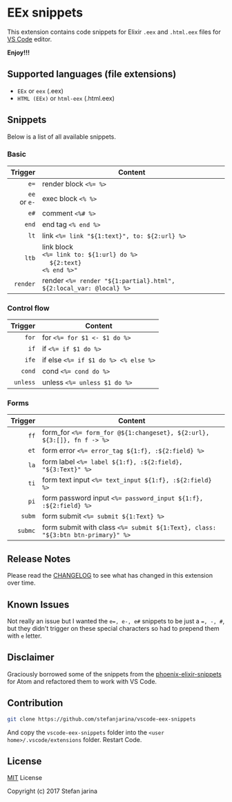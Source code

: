 # EEx snippets

This extension contains code snippets for Elixir `.eex` and `.html.eex` files for [VS Code](https://code.visualstudio.com/) editor.

**Enjoy!!!**

## Supported languages (file extensions)

- `EEx` or `eex` (.eex)
- `HTML (EEx)` or `html-eex` (.html.eex)

## Snippets

Below is a list of all available snippets.

### Basic

|            Trigger | Content                                                                                             |
| -----------------: | --------------------------------------------------------------------------------------------------- |
|               `e=` | render block `<%= %>`                                                                               |
| `ee` <br/> or `e-` | exec block `<% %>`                                                                                  |
|               `e#` | comment `<%# %>`                                                                                    |
|              `end` | end tag `<% end %>`                                                                                 |
|               `lt` | link `<%= link "${1:text}", to: ${2:url} %>`                                                        |
|              `ltb` | link block <br>`<%= link to: ${1:url} do %>`<br>&nbsp;&nbsp;&nbsp;&nbsp;`${2:text}`<br>`<% end %>"` |
|           `render` | render `<%= render "${1:partial}.html", ${2:local_var: @local} %>`                                  |

### Control flow

|  Trigger | Content                              |
| -------: | ------------------------------------ |
|    `for` | for `<%= for $1 <- $1 do %>`         |
|     `if` | if `<%= if $1 do %>`                 |
|    `ife` | if else `<%= if $1 do %> <% else %>` |
|   `cond` | cond `<%= cond do %>`                |
| `unless` | unless `<%= unless $1 do %>`         |

### Forms

| Trigger | Content                                                                         |
| ------: | ------------------------------------------------------------------------------- |
|    `ff` | form_for `<%= form_for @${1:changeset}, ${2:url}, ${3:[]}, fn f -> %>`          |
|    `et` | form error `<%= error_tag ${1:f}, :${2:field} %>`                               |
|    `la` | form label `<%= label ${1:f}, :${2:field}, "${3:Text}" %>`                      |
|    `ti` | form text input `<%= text_input ${1:f}, :${2:field} %>`                         |
|    `pi` | form password input `<%= password_input ${1:f}, :${2:field} %>`                 |
|  `subm` | form submit `<%= submit ${1:Text} %>`                                           |
| `submc` | form submit with class `<%= submit ${1:Text}, class: "${3:btn btn-primary}" %>` |

## Release Notes

Please read the [CHANGELOG](CHANGELOG.md) to see what has changed in this extension over time.

## Known Issues

Not really an issue but I wanted the `e=, e-, e#` snippets to be just a `=, -, #`, but they didn't trigger on these special characters so had to prepend them with `e` letter.

## Disclaimer

Graciously borrowed some of the snippets from the [phoenix-elixir-snippets](https://atom.io/packages/phoenix-elixir-snippets) for Atom and refactored them to work with VS Code.

## Contribution

```sh
git clone https://github.com/stefanjarina/vscode-eex-snippets
```

And copy the `vscode-eex-snippets` folder into the `<user home>/.vscode/extensions` folder. Restart Code.

## License

[MIT](LICENSE.md) License

Copyright (c) 2017 Stefan jarina
